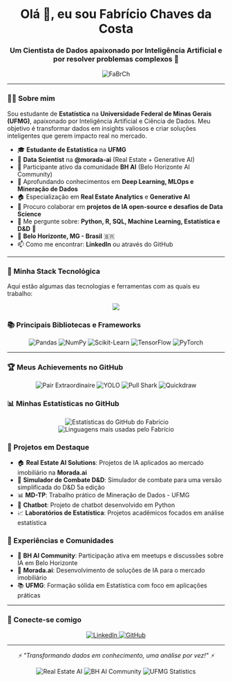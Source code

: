 <h1 align="center">Olá 👋, eu sou Fabrício Chaves da Costa</h1>
<h3 align="center">Um Cientista de Dados apaixonado por Inteligência Artificial e por resolver problemas complexos 🚀</h3>

<p align="center">
  <img src="https://komarev.com/ghpvc/?username=FaBrCh&label=Profile%20views&color=0e75b6&style=flat" alt="FaBrCh" />
</p>

---

### 👨‍💻 Sobre mim

Sou estudante de **Estatística** na **Universidade Federal de Minas Gerais (UFMG)**, apaixonado por Inteligência Artificial e Ciência de Dados. Meu objetivo é transformar dados em insights valiosos e criar soluções inteligentes que gerem impacto real no mercado.

- 🎓 **Estudante de Estatística** na **UFMG**
- 🔬 **Data Scientist** na **@morada-ai** (Real Estate + Generative AI)
- 🤖 Participante ativo da comunidade **BH AI** (Belo Horizonte AI Community)
- 🌱 Aprofundando conhecimentos em **Deep Learning, MLOps e Mineração de Dados**
- 🏠 Especialização em **Real Estate Analytics** e **Generative AI**
- 👯 Procuro colaborar em **projetos de IA open-source e desafios de Data Science**
- 💬 Me pergunte sobre: **Python, R, SQL, Machine Learning, Estatística e D&D** 🎲
- 📍 **Belo Horizonte, MG - Brasil** 🇧🇷
- 📫 Como me encontrar: **LinkedIn** ou através do GitHub

---

### 🚀 Minha Stack Tecnológica

Aqui estão algumas das tecnologias e ferramentas com as quais eu trabalho:

<p align="center">
  <a href="https://skillicons.dev">
    <img src="https://skillicons.dev/icons?i=python,r,html,css,js,jupyter,vscode,git,github,mysql,postgres,docker&perline=6" />
  </a>
</p>

### 📚 Principais Bibliotecas e Frameworks
<p align="center">
  <img src="https://img.shields.io/badge/pandas-150458?style=for-the-badge&logo=pandas&logoColor=white" alt="Pandas">
  <img src="https://img.shields.io/badge/numpy-013243?style=for-the-badge&logo=numpy&logoColor=white" alt="NumPy">
  <img src="https://img.shields.io/badge/scikit--learn-F7931E?style=for-the-badge&logo=scikit-learn&logoColor=white" alt="Scikit-Learn">
  <img src="https://img.shields.io/badge/TensorFlow-FF6F00?style=for-the-badge&logo=tensorflow&logoColor=white" alt="TensorFlow">
  <img src="https://img.shields.io/badge/PyTorch-EE4C2C?style=for-the-badge&logo=pytorch&logoColor=white" alt="PyTorch">
</p>

---

### 🏆 Meus Achievements no GitHub
<p align="center">
  <img src="https://img.shields.io/badge/Pair%20Extraordinaire-Achievement-green?style=for-the-badge" alt="Pair Extraordinaire">
  <img src="https://img.shields.io/badge/YOLO-Achievement-orange?style=for-the-badge" alt="YOLO">
  <img src="https://img.shields.io/badge/Pull%20Shark%20x2-Achievement-blue?style=for-the-badge" alt="Pull Shark">
  <img src="https://img.shields.io/badge/Quickdraw-Achievement-red?style=for-the-badge" alt="Quickdraw">
</p>

### 📊 Minhas Estatísticas no GitHub

<p align="center">
  &nbsp;<img align="center" src="https://github-readme-stats.vercel.app/api?username=FaBrCh&show_icons=true&theme=dracula&include_all_commits=true&count_private=true&hide_border=true" alt="Estatísticas do GitHub do Fabrício" />
  <br/>
  <img align="center" src="https://github-readme-stats.vercel.app/api/top-langs/?username=FaBrCh&layout=compact&langs_count=8&theme=dracula&include_all_commits=true&count_private=true&hide_border=true" alt="Linguagens mais usadas pelo Fabrício"/>
</p>

### 🎯 Projetos em Destaque

- 🏠 **Real Estate AI Solutions**: Projetos de IA aplicados ao mercado imobiliário na **Morada.ai**
- 🎲 **Simulador de Combate D&D**: Simulador de combate para uma versão simplificada do D&D 5a edição
- 📊 **MD-TP**: Trabalho prático de Mineração de Dados - UFMG
- 🤖 **Chatbot**: Projeto de chatbot desenvolvido em Python
- 📈 **Laboratórios de Estatística**: Projetos acadêmicos focados em análise estatística

### 🌟 Experiências e Comunidades

- 🤝 **BH AI Community**: Participação ativa em meetups e discussões sobre IA em Belo Horizonte
- 🏢 **Morada.ai**: Desenvolvimento de soluções de IA para o mercado imobiliário
- 📚 **UFMG**: Formação sólida em Estatística com foco em aplicações práticas

---

### 🔗 Conecte-se comigo

<p align="center">
  <a href="https://br.linkedin.com/in/fabricio-chaves-da-costa" target="_blank">
    <img src="https://img.shields.io/badge/LinkedIn-0077B5?style=for-the-badge&logo=linkedin&logoColor=white" alt="LinkedIn">
  </a>
  <a href="https://github.com/FaBrCh" target="_blank">
    <img src="https://img.shields.io/badge/GitHub-100000?style=for-the-badge&logo=github&logoColor=white" alt="GitHub">
  </a>
</p>

---

<p align="center">
  <i>⚡ "Transformando dados em conhecimento, uma análise por vez!" ⚡</i>
</p>

<p align="center">
  <img src="https://img.shields.io/badge/🏠_Real_Estate-AI_Solutions-blue?style=for-the-badge" alt="Real Estate AI">
  <img src="https://img.shields.io/badge/🤖_BH_AI-Community_Member-green?style=for-the-badge" alt="BH AI Community">
  <img src="https://img.shields.io/badge/📊_UFMG-Statistics_Student-purple?style=for-the-badge" alt="UFMG Statistics">
</p> 
